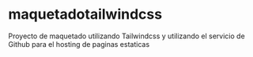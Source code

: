 # maquetadotailwindcss
Proyecto de maquetado utilizando Tailwindcss y utilizando el servicio de Github para el hosting de paginas estaticas
